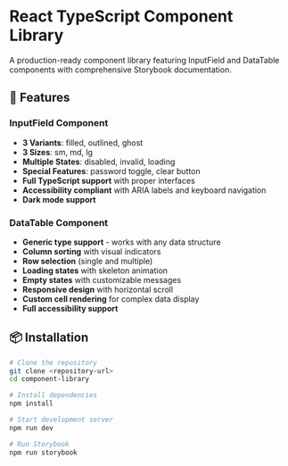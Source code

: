 # React TypeScript Component Library

A production-ready component library featuring InputField and DataTable components with comprehensive Storybook documentation.

## 🚀 Features

### InputField Component
- **3 Variants**: filled, outlined, ghost
- **3 Sizes**: sm, md, lg  
- **Multiple States**: disabled, invalid, loading
- **Special Features**: password toggle, clear button
- **Full TypeScript support** with proper interfaces
- **Accessibility compliant** with ARIA labels and keyboard navigation
- **Dark mode support**

### DataTable Component
- **Generic type support** - works with any data structure
- **Column sorting** with visual indicators
- **Row selection** (single and multiple)
- **Loading states** with skeleton animation
- **Empty states** with customizable messages
- **Responsive design** with horizontal scroll
- **Custom cell rendering** for complex data display
- **Full accessibility support**

## 📦 Installation

```bash
# Clone the repository
git clone <repository-url>
cd component-library

# Install dependencies
npm install

# Start development server
npm run dev

# Run Storybook
npm run storybook
